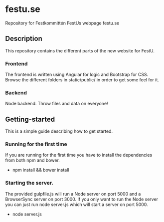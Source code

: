 # festu.se
Repository for Festkommittén FestUs webpage festu.se

## Description
This repository contains the different parts of the new website for FestU. 

### Frontend
The frontend is written using Angular for logic and Bootstrap for CSS. Browse the different folders in static/public/ in order to get some feel for it.

### Backend
Node backend. Throw files and data on everyone!

## Getting-started
This is a simple guide describing how to get started.

### Running for the first time
If you are running for the first time you have to install the dependencies from both npm and bower. 

* npm install && bower install

### Starting the server.
The provided gulpfile.js will run a Node server on port 5000 and a BrowserSync server on port 3000.
If you only want to run the Node server you can just run node server.js which will start a server 
on port 5000.

* node server.js


